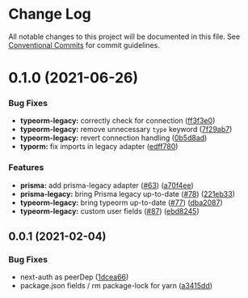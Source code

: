 # Change Log

All notable changes to this project will be documented in this file.
See [Conventional Commits](https://conventionalcommits.org) for commit guidelines.

# 0.1.0 (2021-06-26)

### Bug Fixes

- **typeorm-legacy:** correctly check for connection ([ff3f3e0](https://github.com/nextauthjs/adapters/commit/ff3f3e0f402f769677fcca831473c2a9c24ad646))
- **typeorm-legacy:** remove unnecessary `type` keyword ([7f29ab7](https://github.com/nextauthjs/adapters/commit/7f29ab70812bf325c2aa7a198699ec464b38fab8))
- **typeorm-legacy:** revert connection handling ([0b5d8ad](https://github.com/nextauthjs/adapters/commit/0b5d8adb191e0929f9322a084ba74badd1643d43))
- **typorm:** fix imports in legacy adapter ([edff780](https://github.com/nextauthjs/adapters/commit/edff7803d6680045fcf67e46dc7e072d86b7e0d6))

### Features

- **prisma:** add prisma-legacy adapter ([#63](https://github.com/nextauthjs/adapters/issues/63)) ([a70f4ee](https://github.com/nextauthjs/adapters/commit/a70f4ee0523a05e8db9671060d4eebc5b571522f))
- **prisma-legacy:** bring Prisma legacy up-to-date ([#78](https://github.com/nextauthjs/adapters/issues/78)) ([221eb33](https://github.com/nextauthjs/adapters/commit/221eb33726153a30de0ddd454dc0f03f2c0e51a9))
- **typeorm-legacy:** bring typeorm up-to-date ([#77](https://github.com/nextauthjs/adapters/issues/77)) ([dba2087](https://github.com/nextauthjs/adapters/commit/dba20870acc318f1ac2447c850bec6b5293c0284))
- **typeorm-legacy:** custom user fields ([#87](https://github.com/nextauthjs/adapters/issues/87)) ([ebd8245](https://github.com/nextauthjs/adapters/commit/ebd8245aa087cb495bd20c61014abc58c1327131))

## 0.0.1 (2021-02-04)

### Bug Fixes

- next-auth as peerDep ([1dcea66](https://github.com/nextauthjs/adapters/commit/1dcea664bb2b88b61d007cc3ec45a0c7b07e31b9))
- package.json fields / rm package-lock for yarn ([a3415dd](https://github.com/nextauthjs/adapters/commit/a3415dd52aa9d35044c2a1d67ff631352d83eea9))
